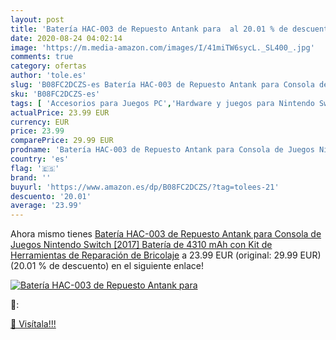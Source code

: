 ```yaml
---
layout: post
title: 'Batería HAC-003 de Repuesto Antank para  al 20.01 % de descuento'
date: 2020-08-24 04:02:14
image: 'https://m.media-amazon.com/images/I/41miTW6sycL._SL400_.jpg'
comments: true
category: ofertas
author: 'tole.es'
slug: 'B08FC2DCZS-es Batería HAC-003 de Repuesto Antank para Consola de Juegos...'
sku: 'B08FC2DCZS-es'
tags: [ 'Accesorios para Juegos PC','Hardware y juegos para Nintendo Switch','Hardware y juegos para PlayStation 4','Juegos para Nintendo Switch','Juegos para PlayStation 4','Juegos y Accesorios para PC','Teclados para gamers para PC','Videojuegos','nintendo', ]
actualPrice: 23.99 EUR
currency: EUR
price: 23.99
comparePrice: 29.99 EUR
prodname: 'Batería HAC-003 de Repuesto Antank para Consola de Juegos Nintendo Switch [2017]  Batería de 4310 mAh con Kit de Herramientas de Reparación de Bricolaje'
country: 'es'
flag: '🇪🇸'
brand: ''
buyurl: 'https://www.amazon.es/dp/B08FC2DCZS/?tag=tolees-21'
descuento: '20.01'
average: '23.99'
---
```


Ahora mismo tienes [Batería HAC-003 de Repuesto Antank para Consola de Juegos Nintendo Switch [2017]  Batería de 4310 mAh con Kit de Herramientas de Reparación de Bricolaje](https://www.amazon.es/dp/B08FC2DCZS/?tag=tolees-21) a 23.99 EUR (original: 29.99 EUR) (20.01 %  de descuento) en el siguiente enlace!

[![Batería HAC-003 de Repuesto Antank para ](https://m.media-amazon.com/images/I/41miTW6sycL._SL400_.jpg)](https://www.amazon.es/dp/B08FC2DCZS/?tag=tolees-21)

🔎:


[🛒 Visítala!!!](https://www.amazon.es/dp/B08FC2DCZS/?tag=tolees-21)
